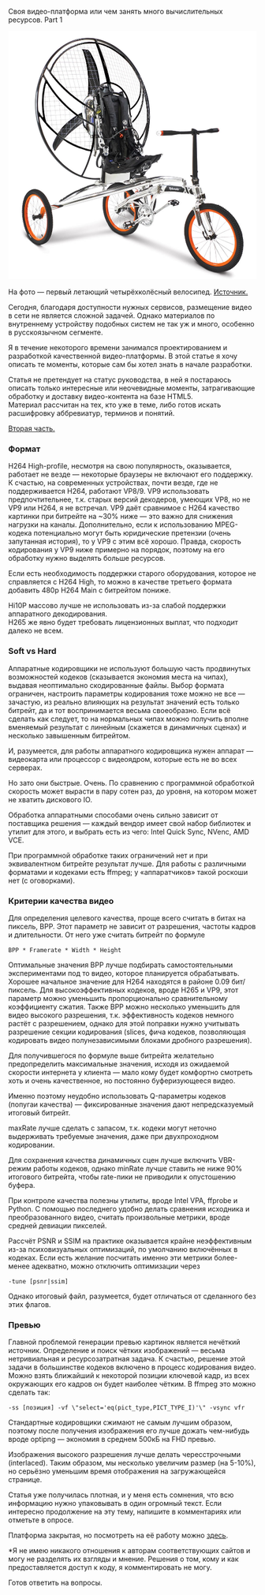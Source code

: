 Своя видео-платформа или чем занять много вычислительных ресурсов. Part 1

![](../../_resources/db7bc2208ba24b8382ee2e8bebc9cf16.jpeg)

На фото — первый летающий четырёхколёсный велосипед. [Источник.](https://www.hammacher.com/product/first-flying-bicycle)

Сегодня, благодаря доступности нужных сервисов, размещение видео в сети не является сложной задачей. Однако материалов по внутреннему устройству подобных систем не так уж и много, особенно в русскоязычном сегменте.

Я в течение некоторого времени занимался проектированием и разработкой качественной видео-платформы. В этой статье я хочу описать те моменты, которые сам бы хотел знать в начале разработки.

Статья не претендует на статус руководства, в ней я постараюсь описать только интересные или неочевидные моменты, затрагивающие обработку и доставку видео-контента на базе HTML5.  
Материал рассчитан на тех, кто уже в теме, либо готов искать расшифровку аббревиатур, терминов и понятий.

[Вторая часть.](https://habr.com/ru/post/437936/)  

### Формат

H264 High-profile, несмотря на свою популярность, оказывается, работает не везде — некоторые браузеры не включают его поддержку. К счастью, на современных устройствах, почти везде, где не поддерживается H264, работают VP8/9. VP9 использовать предпочтительнее, т.к. старых версий декодеров, умеющих VP8, но не VP9 или H264, я не встречал. VP9 даёт сравнимое с H264 качество картинки при битрейте на ~30% ниже — это важно для снижения нагрузки на каналы. Дополнительно, если к использованию MPEG-кодека потенциально могут быть юридические претензии (очень запутанная история), то у VP9 с этим всё хорошо. Правда, скорость кодирования у VP9 ниже примерно на порядок, поэтому на его обработку нужно выделять больше ресурсов.

Если есть необходимость поддержки старого оборудования, которое не справляется с H264 High, то можно в качестве третьего формата добавить 480p H264 Main с битрейтом пониже.

Hi10P массово лучше не использовать из-за слабой поддержки аппаратного декодирования.  
H265 же явно будет требовать лицензионных выплат, что подходит далеко не всем.

### Soft vs Hard

Аппаратные кодировщики не используют большую часть продвинутых возможностей кодеков (сказывается экономия места на чипах), выдавая неоптимально скодированные файлы. Выбор формата ограничен, настроить параметры кодирования тоже можно не все — зачастую, из реально влияющих на результат значений есть только битрейт, да и тот воспринимается весьма своеобразно. Если всё сделать как следует, то на нормальных чипах можно получить вполне вменяемый результат с линейным (скажется в динамичных сценах) и несколько завышенным битрейтом.

И, разумеется, для работы аппаратного кодировщика нужен аппарат — видеокарта или процессор с видеоядром, которые есть не во всех серверах.

Но зато они быстрые. Очень. По сравнению с программной обработкой скорость может вырасти в пару сотен раз, до уровня, на котором может не хватить дискового IO.

Обработка аппаратными способами очень сильно зависит от поставщика решения — каждый вендор имеет свой набор библиотек и утилит для этого, и выбрать есть из чего: Intel Quick Sync, NVenc, AMD VCE.

При программной обработке таких ограничений нет и при эквивалентном битрейте результат лучше. Для работы с различными форматами и кодеками есть ffmpeg; у «аппаратчиков» такой роскоши нет (с оговорками).

### Критерии качества видео

Для определения целевого качества, проще всего считать в битах на пиксель, BPP. Этот параметр не зависит от разрешения, частоты кадров и длительности. От него уже считать битрейт по формуле

    BPP * Framerate * Width * Height

Оптимальные значения BPP лучше подбирать самостоятельными экспериментами под то видео, которое планируется обрабатывать. Хорошее начальное значение для H264 находятся в районе 0.09 бит/пиксель. Для высокоэффективных кодеков, вроде H265 и VP9, этот параметр можно уменьшить пропорционально сравнительному коэффициенту сжатия. Также BPP можно несколько уменьшить для видео высокого разрешения, т.к. эффективность кодеков немного растёт с разрешением, однако для этой поправки нужно учитывать разрешение секции кодирования (slices, фича кодеков, позволяющая кодировать видео полунезависимыми блоками дробного разрешения).

Для получившегося по формуле выше битрейта желательно предопределить максимальные значения, исходя из ожидаемой скорости интернета у клиента — мало кому будет комфортно смотреть хоть и очень качественное, но постоянно буферизующееся видео.

Именно поэтому неудобно использовать Q-параметры кодеков (попугаи качества) — фиксированные значения дают непредсказуемый итоговый битрейт.

maxRate лучше сделать с запасом, т.к. кодеки могут неточно выдерживать требуемые значения, даже при двухпроходном кодировании.

Для сохранения качества динамичных сцен лучше включить VBR-режим работы кодеков, однако minRate лучше ставить не ниже 90% итогового битрейта, чтобы rate-пики не приводили к опустошению буфера.

При контроле качества полезны утилиты, вроде Intel VPA, ffprobe и Python. С помощью последнего удобно делать сравнения исходника и преобразованного видео, считать произвольные метрики, вроде средней девиации пикселей.

Рассчёт PSNR и SSIM на практике оказывается крайне неэффективным из-за психовизуальных оптимизаций, по умолчанию включённых в кодеках. Если есть желание посчитать именно эти метрики более-менее адекватно, можно отключить оптимизации через

    -tune [psnr|ssim]

Однако итоговый файл, разумеется, будет отличаться от сделанного без этих флагов.

### Превью

Главной проблемой генерации превью картинок является нечёткий источник. Определение и поиск чётких изображений — весьма нетривиальная и ресурсозатратная задача. К счастью, решение этой задачи в большинстве кодеков включено в процесс кодирования видео. Можно взять ближайший к некоторой позиции ключевой кадр, из всех окружающих его кадров он будет наиболее чётким. В ffmpeg это можно сделать так:

    -ss [позиция] -vf \"select='eq(pict_type,PICT_TYPE_I)'\" -vsync vfr

Стандартные кодировщики сжимают не самым лучшим образом, поэтому после получения изображения его лучше дожать чем-нибудь вроде optipng — экономия в среднем 500кБ на FHD превью.

Изображения высокого разрешения лучше делать чересстрочными (interlaced). Таким образом, мы несколько увеличим размер (на 5-10%), но серьёзно уменьшим время отображения на загружающейся странице.

Статья уже получилась плотная, и у меня есть сомнения, что всю информацию нужно упаковывать в один огромный текст. Если интересно продолжение на эту тему, напишите в комментариях или отметьте в опросе.

Платформа закрытая, но посмотреть на её работу можно [здесь](http://policat.tk/).

*Я не имею никакого отношения к авторам соответствующих сайтов и могу не разделять их взгляды и мнение. Решения о том, кому и как предоставляется доступ к коду, я комментировать не могу.

Готов ответить на вопросы.